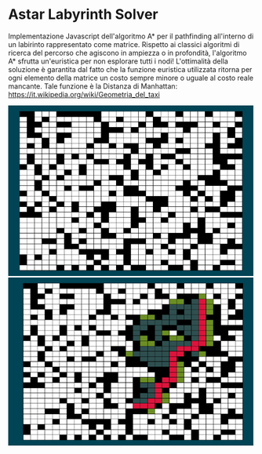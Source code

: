 # Astar Labyrinth Solver #
Implementazione Javascript dell'algoritmo A* per il pathfinding all'interno di un labirinto rappresentato come matrice. 
Rispetto ai classici algoritmi di ricerca del percorso che agiscono in ampiezza o in profondità, 
l'algoritmo A* sfrutta un'euristica per non esplorare tutti i nodi! L'ottimalità della soluzione è 
garantita dal fatto che la funzione euristica utilizzata ritorna per ogni elemento della matrice un costo sempre 
minore o uguale al costo reale mancante. Tale funzione è la Distanza di Manhattan: https://it.wikipedia.org/wiki/Geometria_del_taxi


<img src="imgs/lab1.png" width="500" />
<img src="imgs/lab2.png" width="500" />
